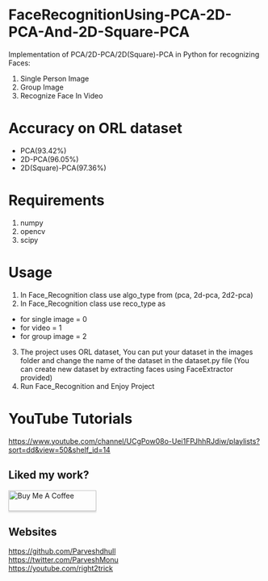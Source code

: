 # FaceRecognitionUsing-PCA-2D-PCA-And-2D-Square-PCA
Implementation of PCA/2D-PCA/2D(Square)-PCA in Python for recognizing Faces:
1. Single Person Image
2. Group Image
3. Recognize Face In Video
# Accuracy on ORL dataset
  - PCA(93.42%)
  - 2D-PCA(96.05%)
  - 2D(Square)-PCA(97.36%)
# Requirements
1. numpy
2. opencv
3. scipy
# Usage
1. In Face_Recognition class use algo_type from (pca, 2d-pca, 2d2-pca)
2. In Face_Recognition class use reco_type as
  - for single image = 0
  - for video = 1
  - for group image = 2
3. The project uses ORL dataset, You can put your dataset in the images folder and change the name of the dataset in the dataset.py file
(You can create new dataset by extracting faces using FaceExtractor provided)
4. Run Face_Recognition and Enjoy Project
# YouTube Tutorials
https://www.youtube.com/channel/UCgPow08o-Uei1FPJhhRJdiw/playlists?sort=dd&view=50&shelf_id=14

## Liked my work?
<a href="https://www.buymeacoffee.com/parveshmonu" target="_blank"><img src="https://www.buymeacoffee.com/assets/img/custom_images/orange_img.png" alt="Buy Me A Coffee" style="height: 41px !important;width: 174px !important;box-shadow: 0px 3px 2px 0px rgba(190, 190, 190, 0.5) !important;-webkit-box-shadow: 0px 3px 2px 0px rgba(190, 190, 190, 0.5) !important;" ></a>

## Websites
https://github.com/Parveshdhull
<br />https://twitter.com/ParveshMonu
<br />https://youtube.com/right2trick
